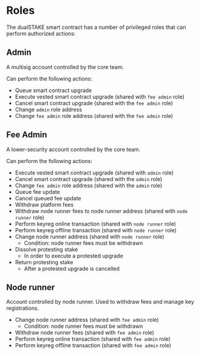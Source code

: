 # Roles

The dualSTAKE smart contract has a number of privileged roles that can perform authorized actions:

## Admin

A multisig account controlled by the core team.

Can perform the following actions:

- Queue smart contract upgrade
- Execute vested smart contract upgrade (shared with `fee admin` role)
- Cancel smart contract upgrade (shared with the `fee admin` role)
- Change `admin` role address
- Change `fee admin` role address (shared with the `fee admin` role)

## Fee Admin

A lower-security account controlled by the core team.

Can perform the following actions:

- Execute vested smart contract upgrade (shared with `admin` role)
- Cancel smart contract upgrade (shared with the `admin` role)
- Change `fee admin` role address (shared with the `admin` role)
- Queue fee update
- Cancel queued fee update
- Withdraw platform fees
- Withdraw node runner fees to node runner address (shared with `node runner` role)
- Perform keyreg online transaction (shared with `node runner` role)
- Perform keyreg offline transaction (shared with `node runner` role)
- Change node runner address (shared with `node runner` role)
  - Condition: node runner fees must be withdrawn
- Dissolve protesting stake
  - In order to execute a protested upgrade 
- Return protesting stake
  - After a protested upgrade is cancelled

## Node runner

Account controlled by node runner. Used to withdraw fees and manage key registrations.

- Change node runner address (shared with `fee admin` role)
  - Condition: node runner fees must be withdrawn
- Withdraw node runner fees (shared with `fee admin` role)
- Perform keyreg online transaction (shared with `fee admin` role)
- Perform keyreg offline transaction (shared with `fee admin` role)
